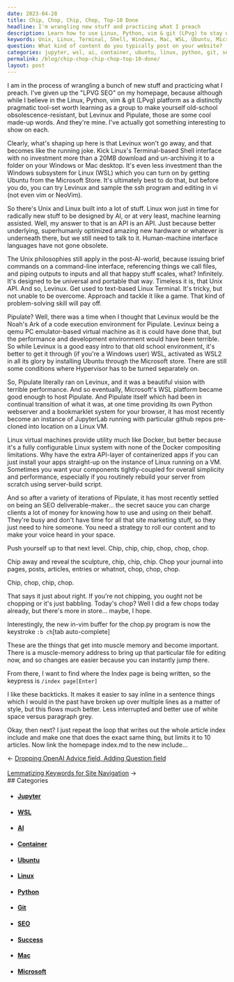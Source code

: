 ```yaml
---
date: 2023-04-28
title: Chip, Chop, Chip, Chop, Top-10 Done
headline: I'm wrangling new stuff and practicing what I preach
description: Learn how to use Linux, Python, vim & git (LPvg) to stay up-to-date with the latest technologies. Follow the Unix philosophies to make sure your commands are universal and portable. Read about Levinux, Pipulate, and how to use them to make SEO deliverables. Plus, discover how to write from the first person perspective, keep your content short, and link your homepage index.md to the new include.
keywords: Unix, Linux, Terminal, Shell, Windows, Mac, WSL, Ubuntu, Microsoft Store, AI, Machine Learning, API, Human-Machine Interface, Unix philosophies, Command-Line Interface, Files, Piping, Noah's Ark, Qemu, PC Emulator, Virtual Machine, Performance, Development Environment, Hypervisor, Docker, Containerized Apps, JupyterLab, GitHub, SEO, Deliverable-Maker, Content, Voice, Strategy, Journal, Pages, Posts
question: What kind of content do you typically post on your website?
categories: jupyter, wsl, ai, container, ubuntu, linux, python, git, seo, success, mac, microsoft
permalink: /blog/chip-chop-chip-chop-top-10-done/
layout: post
---
```



I am in the process of wrangling a bunch of new stuff and practicing what I
preach. I've given up the "LPVG SEO" on my homepage, because although while I
believe in the Linux, Python, vim & git (LPvg) platform as a distinctly
pragmatic tool-set worth learning as a group to make yourself old-school
obsolescence-resistant, but Levinux and Pipulate, those are some cool made-up
words. And they're mine. I've actually got something interesting to show on
each. 

Clearly, what's shaping up here is that Levinux won't go away, and that becomes
like the running joke. Kick Linux's Terminal-based Shell interface with no
investment more than a 20MB download and un-archiving it to a folder on your
Windows or Mac desktop. It's even less investment than the Windows subsystem
for Linux (WSL) which you can turn on by getting Ubuntu from the Microsoft
Store. It's ultimately best to do that, but before you do, you can try Levinux
and sample the ssh program and editing in vi (not even vim or NeoVim).

So there's Unix and Linux built into a lot of stuff. Linux won just in time for
radically new stuff to be designed by AI, or at very least, machine learning
assisted. Well, my answer to that is an API is an API. Just because better
underlying, superhumanly optimized amazing new hardware or whatever is
underneath there, but we still need to talk to it. Human-machine interface
languages have not gone obsolete. 

The Unix philosophies still apply in the post-AI-world, because issuing brief
commands on a command-line interface, referencing things we call files, and
piping outputs to inputs and all that happy stuff scales, what? Infinitely.
It's designed to be universal and portable that way. Timeless it is, that Unix
API. And so, Levinux. Get used to text-based Linux Terminal. It's tricky, but
not unable to be overcome. Approach and tackle it like a game. That kind of
problem-solving skill will pay off.

Pipulate? Well, there was a time when I thought that Levinux would be the
Noah's Ark of a code execution environment for Pipulate. Levinux being a qemu
PC emulator-based virtual machine as it is could have done that, but the
performance and development environment would have been terrible. So while
Levinux is a good easy intro to that old school environment, it's better to get
it through (if you're a Windows user) WSL, activated as WSL2 in all its glory
by installing Ubuntu through the Microsoft store. There are still some
conditions where Hypervisor has to be turned separately on.

So, Pipulate literally ran on Levinux, and it was a beautiful vision with
terrible performance. And so eventually, Microsoft's WSL platform became good
enough to host Pipulate. And Pipulate itself which had been in continual
transition of what it was, at one time providing its own Python webserver and a
bookmarklet system for your browser, it has most recently become an instance of
JupyterLab running with particular github repos pre-cloned into location on a
Linux VM.

Linux virtual machines provide utility much like Docker, but better because
it's a fully configurable Linux system with none of the Docker compositing
limitations. Why have the extra API-layer of containerized apps if you can just
install your apps straight-up on the instance of Linux running on a VM.
Sometimes you want your components tightly-coupled for overall simplicity and
performance, especially if you routinely rebuild your server from scratch using
server-build script.

And so after a variety of iterations of Pipulate, it has most recently settled
on being an SEO deliverable-maker... the secret sauce you can charge clients a
lot of money for knowing how to use and using on their behalf. They're busy and
don't have time for all that site marketing stuff, so they just need to hire
someone. You need a strategy to roll our content and to make your voice heard
in your space.

Push yourself up to that next level. Chip, chip, chip, chop, chop, chop.

Chip away and reveal the sculpture, chip, chip, chip. Chop your journal into
pages, posts, articles, entries or whatnot, chop, chop, chop.

Chip, chop, chip, chop.

That says it just about right. If you're not chipping, you ought not be
chopping or it's just babbling. Today's chop? Well I did a few chops today
already, but there's more in store... maybe, I hope.

Interestingly, the new in-vim buffer for the chop.py program is now the
keystroke `:b ch`[tab auto-complete]

These are the things that get into muscle memory and become important. There is
a muscle-memory address to bring up that particular file for editing now, and
so changes are easier because you can instantly jump there.

From there, I want to find where the Index page is being written, so the
keypress is `/index page[Enter]`

I like these backticks. It makes it easier to say inline in a sentence things
which I would in the past have broken up over multiple lines as a matter of
style, but this flows much better. Less interrupted and better use of white
space versus paragraph grey.

Okay, then next? I just repeat the loop that writes out the whole article index
include and make one that does the exact same thing, but limits it to 10
articles. Now link the homepage index.md to the new include...


<div class="arrow-links"><div class="post-nav-prev"><span class="arrow">&larr;&nbsp;</span><a href="/blog/dropping-openai-advice-field-adding-question-field/">Dropping OpenAI Advice field, Adding Question field</a></div> &nbsp; <div class="post-nav-next"><a href="/blog/lemmatizing-keywords-for-site-navigation/">Lemmatizing Keywords for Site Navigation</a><span class="arrow">&nbsp;&rarr;</span></div></div>
## Categories

<ul>
<li><h4><a href='/jupyter/'>Jupyter</a></h4></li>
<li><h4><a href='/wsl/'>WSL</a></h4></li>
<li><h4><a href='/ai/'>AI</a></h4></li>
<li><h4><a href='/container/'>Container</a></h4></li>
<li><h4><a href='/ubuntu/'>Ubuntu</a></h4></li>
<li><h4><a href='/linux/'>Linux</a></h4></li>
<li><h4><a href='/python/'>Python</a></h4></li>
<li><h4><a href='/git/'>Git</a></h4></li>
<li><h4><a href='/seo/'>SEO</a></h4></li>
<li><h4><a href='/success/'>Success</a></h4></li>
<li><h4><a href='/mac/'>Mac</a></h4></li>
<li><h4><a href='/microsoft/'>Microsoft</a></h4></li></ul>